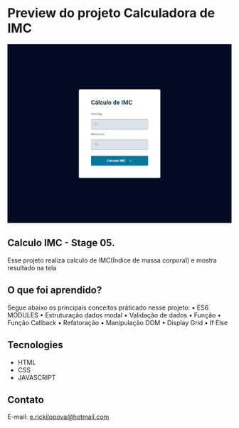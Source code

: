 # Preview do projeto Calculadora de IMC
<img src="./.github/preview.png" alt="Preview do projeto"/>

## Calculo IMC - Stage 05.
  Esse projeto realiza calculo de IMC(Índice de massa corporal) e mostra resultado na tela
  
## O que foi aprendido?
  Segue abaixo os principais conceitos práticado nesse projeto:
    • ES6 MODULES
    • Estruturação dados modal
    • Validação de dados
    • Função
    • Função Callback
    • Refatoração
    • Manipulação DOM
    • Display Grid
    • If Else
  

## Tecnologies
  - HTML
  - CSS
  - JAVASCRIPT


## Contato
E-mail: e.rickilopova@hotmail.com

